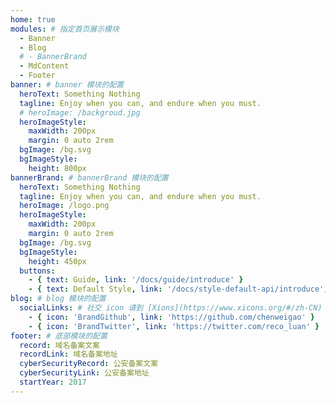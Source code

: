 ```yaml
---
home: true
modules: # 指定首页展示模块
  - Banner
  - Blog
  # - BannerBrand
  - MdContent
  - Footer
banner: # banner 模块的配置
  heroText: Something Nothing
  tagline: Enjoy when you can, and endure when you must.
  # heroImage: /backgroud.jpg
  heroImageStyle:
    maxWidth: 200px
    margin: 0 auto 2rem
  bgImage: /bg.svg
  bgImageStyle:
    height: 800px
bannerBrand: # bannerBrand 模块的配置
  heroText: Something Nothing
  tagline: Enjoy when you can, and endure when you must.
  heroImage: /logo.png
  heroImageStyle:
    maxWidth: 200px
    margin: 0 auto 2rem
  bgImage: /bg.svg
  bgImageStyle:
    height: 450px
  buttons:
    - { text: Guide, link: '/docs/guide/introduce' }
    - { text: Default Style, link: '/docs/style-default-api/introduce', type: 'plain' }
blog: # blog 模块的配置
  socialLinks: # 社交 icon 请到 [Xions](https://www.xicons.org/#/zh-CN) 页面的 tabler 下获取，复制名称即可
    - { icon: 'BrandGithub', link: 'https://github.com/chenweigao' }
    - { icon: 'BrandTwitter', link: 'https://twitter.com/reco_luan' }
footer: # 底部模块的配置
  record: 域名备案文案
  recordLink: 域名备案地址
  cyberSecurityRecord: 公安备案文案
  cyberSecurityLink: 公安备案地址
  startYear: 2017
---
```

